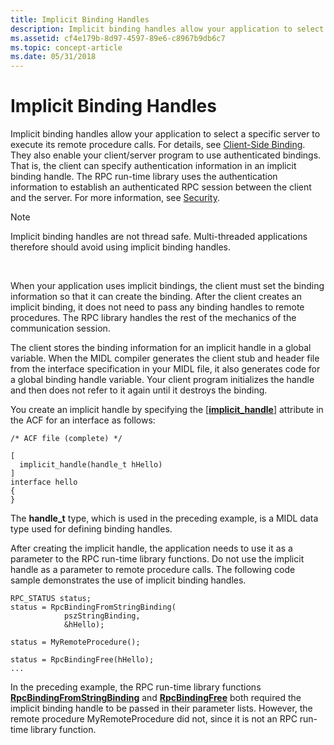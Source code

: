 ```yaml
---
title: Implicit Binding Handles
description: Implicit binding handles allow your application to select a specific server to execute its remote procedure calls.
ms.assetid: cf4e179b-8d97-4597-89e6-c8967b9db6c7
ms.topic: concept-article
ms.date: 05/31/2018
---
```


# Implicit Binding Handles

Implicit binding handles allow your application to select a specific server to execute its remote procedure calls. For details, see [Client-Side Binding](client-side-binding.md). They also enable your client/server program to use authenticated bindings. That is, the client can specify authentication information in an implicit binding handle. The RPC run-time library uses the authentication information to establish an authenticated RPC session between the client and the server. For more information, see [Security](security.md).

> [!Note]  
> Implicit binding handles are not thread safe. Multi-threaded applications therefore should avoid using implicit binding handles.

 

When your application uses implicit bindings, the client must set the binding information so that it can create the binding. After the client creates an implicit binding, it does not need to pass any binding handles to remote procedures. The RPC library handles the rest of the mechanics of the communication session.

The client stores the binding information for an implicit handle in a global variable. When the MIDL compiler generates the client stub and header file from the interface specification in your MIDL file, it also generates code for a global binding handle variable. Your client program initializes the handle and then does not refer to it again until it destroys the binding.

You create an implicit handle by specifying the \[[**implicit\_handle**](/windows/desktop/Midl/implicit-handle)\] attribute in the ACF for an interface as follows:

``` syntax
/* ACF file (complete) */
 
[
  implicit_handle(handle_t hHello)
]
interface hello
{
}
```

The **handle\_t** type, which is used in the preceding example, is a MIDL data type used for defining binding handles.

After creating the implicit handle, the application needs to use it as a parameter to the RPC run-time library functions. Do not use the implicit handle as a parameter to remote procedure calls. The following code sample demonstrates the use of implicit binding handles.

``` syntax
RPC_STATUS status;
status = RpcBindingFromStringBinding(
            pszStringBinding,
            &hHello);
 
status = MyRemoteProcedure();
 
status = RpcBindingFree(hHello);
...
```

In the preceding example, the RPC run-time library functions [**RpcBindingFromStringBinding**](/windows/desktop/api/Rpcdce/nf-rpcdce-rpcbindingfromstringbinding) and [**RpcBindingFree**](/windows/desktop/api/Rpcdce/nf-rpcdce-rpcbindingfree) both required the implicit binding handle to be passed in their parameter lists. However, the remote procedure MyRemoteProcedure did not, since it is not an RPC run-time library function.

 

 
